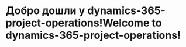 # <a name="welcome-to-dynamics-365-project-operations"></a><span data-ttu-id="cbee2-101">Добро дошли у dynamics-365-project-operations!</span><span class="sxs-lookup"><span data-stu-id="cbee2-101">Welcome to dynamics-365-project-operations!</span></span>